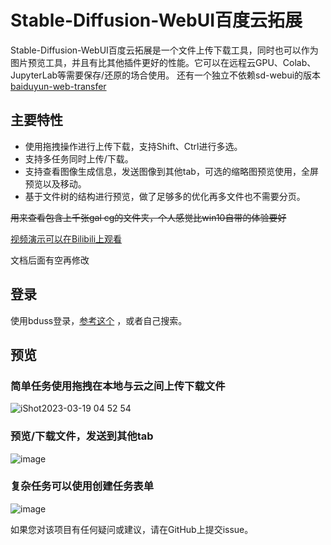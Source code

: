 # Stable-Diffusion-WebUI百度云拓展

Stable-Diffusion-WebUI百度云拓展是一个文件上传下载工具，同时也可以作为图片预览工具，并且有比其他插件更好的性能。它可以在远程云GPU、Colab、JupyterLab等需要保存/还原的场合使用。 还有一个独立不依赖sd-webui的版本[baiduyun-web-transfer](https://github.com/zanllp/baiduyun-web-transfer)

## 主要特性

- 使用拖拽操作进行上传下载，支持Shift、Ctrl进行多选。
- 支持多任务同时上传/下载。
- 支持查看图像生成信息，发送图像到其他tab，可选的缩略图预览使用，全屏预览以及移动。
- 基于文件树的结构进行预览，做了足够多的优化再多文件也不需要分页。


~~用来查看包含上千张gal cg的文件夹，个人感觉比win10自带的体验要好~~

[视频演示可以在Bilibili上观看](https://www.bilibili.com/video/BV16N411P7du/)

文档后面有空再修改
## 登录
使用bduss登录，[参考这个](https://blog.csdn.net/ykiwmy/article/details/103730962) ，或者自己搜索。
## 预览

### 简单任务使用拖拽在本地与云之间上传下载文件

![iShot2023-03-19 04 52 54](https://user-images.githubusercontent.com/25872019/226139191-00438b3f-9c23-451d-9e15-fbc3a0b715df.png)

### 预览/下载文件，发送到其他tab

![image](https://user-images.githubusercontent.com/25872019/227783845-7cff540e-00af-4f38-91c6-533ac214e5f7.png)

### 复杂任务可以使用创建任务表单

![image](https://user-images.githubusercontent.com/25872019/224553431-0bb3f9f2-f81a-452d-a024-4b1030ccdca1.png)


如果您对该项目有任何疑问或建议，请在GitHub上提交issue。
